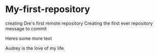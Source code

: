 # My-first-repository
creating Dre's first remote repository 
Creating the first ever repository message to commit

Heres some more text

Audrey is the love of my life 
